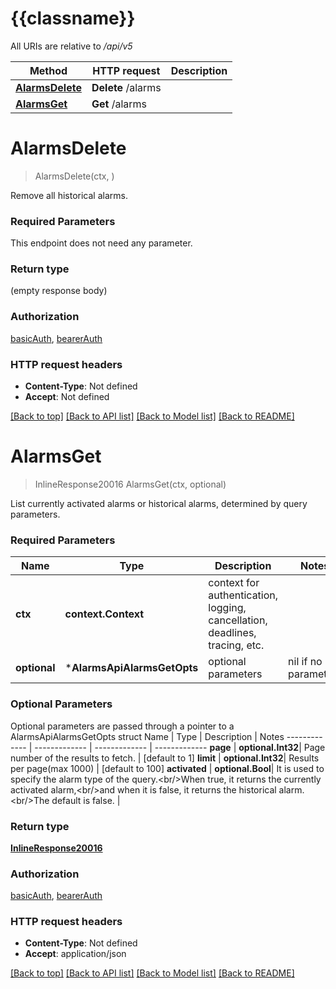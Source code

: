 # {{classname}}

All URIs are relative to */api/v5*

Method | HTTP request | Description
------------- | ------------- | -------------
[**AlarmsDelete**](AlarmsApi.md#AlarmsDelete) | **Delete** /alarms | 
[**AlarmsGet**](AlarmsApi.md#AlarmsGet) | **Get** /alarms | 

# **AlarmsDelete**
> AlarmsDelete(ctx, )


Remove all historical alarms.

### Required Parameters
This endpoint does not need any parameter.

### Return type

 (empty response body)

### Authorization

[basicAuth](../README.md#basicAuth), [bearerAuth](../README.md#bearerAuth)

### HTTP request headers

 - **Content-Type**: Not defined
 - **Accept**: Not defined

[[Back to top]](#) [[Back to API list]](../README.md#documentation-for-api-endpoints) [[Back to Model list]](../README.md#documentation-for-models) [[Back to README]](../README.md)

# **AlarmsGet**
> InlineResponse20016 AlarmsGet(ctx, optional)


List currently activated alarms or historical alarms, determined by query parameters.

### Required Parameters

Name | Type | Description  | Notes
------------- | ------------- | ------------- | -------------
 **ctx** | **context.Context** | context for authentication, logging, cancellation, deadlines, tracing, etc.
 **optional** | ***AlarmsApiAlarmsGetOpts** | optional parameters | nil if no parameters

### Optional Parameters
Optional parameters are passed through a pointer to a AlarmsApiAlarmsGetOpts struct
Name | Type | Description  | Notes
------------- | ------------- | ------------- | -------------
 **page** | **optional.Int32**| Page number of the results to fetch. | [default to 1]
 **limit** | **optional.Int32**| Results per page(max 1000) | [default to 100]
 **activated** | **optional.Bool**| It is used to specify the alarm type of the query.&lt;br/&gt;When true, it returns the currently activated alarm,&lt;br/&gt;and when it is false, it returns the historical alarm.&lt;br/&gt;The default is false. | 

### Return type

[**InlineResponse20016**](inline_response_200_16.md)

### Authorization

[basicAuth](../README.md#basicAuth), [bearerAuth](../README.md#bearerAuth)

### HTTP request headers

 - **Content-Type**: Not defined
 - **Accept**: application/json

[[Back to top]](#) [[Back to API list]](../README.md#documentation-for-api-endpoints) [[Back to Model list]](../README.md#documentation-for-models) [[Back to README]](../README.md)

